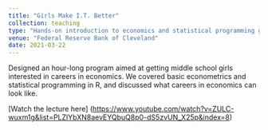 ```yaml
---
title: "Girls Make I.T. Better"
collection: teaching
type: "Hands-on introduction to economics and statistical programming geared towards middle school girls"
venue: "Federal Reserve Bank of Cleveland"
date: 2021-03-22
---
```


Designed an hour-long program aimed at getting middle school girls interested in careers in economics. We covered basic econometrics and statistical programming in R, and discussed what careers in economics can look like. 

[Watch the lecture here] (https://www.youtube.com/watch?v=ZULC-wuxm1g&list=PLZlYbXN8aevEYQbuQ8p0-dS5zvUN_X25p&index=8)